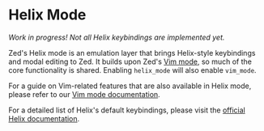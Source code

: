 # Helix Mode

_Work in progress! Not all Helix keybindings are implemented yet._

Zed's Helix mode is an emulation layer that brings Helix-style keybindings and modal editing to Zed. It builds upon Zed's [Vim mode](./vim.md), so much of the core functionality is shared. Enabling `helix_mode` will also enable `vim_mode`.

For a guide on Vim-related features that are also available in Helix mode, please refer to our [Vim mode documentation](./vim.md).

For a detailed list of Helix's default keybindings, please visit the [official Helix documentation](https://docs.helix-editor.com/keymap.html).
